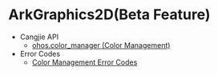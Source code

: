 # ArkGraphics2D(Beta Feature)
- Cangjie API
    - [ohos.color_manager (Color Management)](./cj-apis-color_manager.md)
- Error Codes
    - [Color Management Error Codes](./cj-errorcode-colorspace-manager.md)